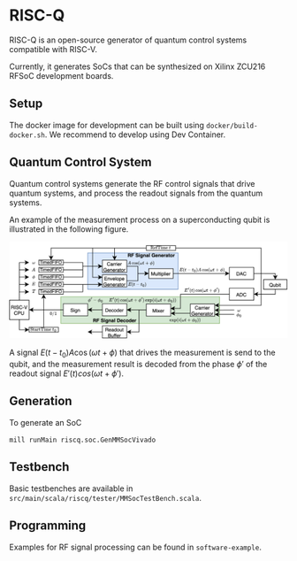 # RISC-Q

RISC-Q is an open-source generator of quantum control systems compatible with RISC-V. 

Currently, it generates SoCs that can be synthesized on Xilinx ZCU216 RFSoC development boards.

## Setup

The docker image for development can be built using `docker/build-docker.sh`. We recommend to develop using Dev Container.

## Quantum Control System

Quantum control systems generate the RF control signals that drive quantum systems, and process the readout signals from the quantum systems. 

An example of the measurement process on a superconducting qubit is illustrated in the following figure.

<p align="center">
 <img src="image/superconducting-measurement.png" alt="superconducting-measurement" height=auto>
</p>

A signal $E(t - t_0)A\cos(\omega t + \phi)$ that drives the measurement is send to the qubit, and the measurement result is decoded from the phase $\phi'$ of the readout signal $E'(t)cos(\omega t + \phi')$.

## Generation

To generate an SoC
```
mill runMain riscq.soc.GenMMSocVivado
```

## Testbench

Basic testbenches are available in `src/main/scala/riscq/tester/MMSocTestBench.scala`.

## Programming

Examples for RF signal processing can be found in `software-example`.